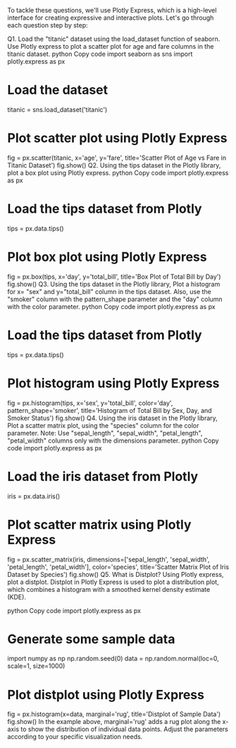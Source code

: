 To tackle these questions, we'll use Plotly Express, which is a high-level interface for creating expressive and interactive plots. Let's go through each question step by step:

Q1. Load the "titanic" dataset using the load_dataset function of seaborn. Use Plotly express to plot a scatter plot for age and fare columns in the titanic dataset.
python
Copy code
import seaborn as sns
import plotly.express as px

# Load the dataset
titanic = sns.load_dataset('titanic')

# Plot scatter plot using Plotly Express
fig = px.scatter(titanic, x='age', y='fare', title='Scatter Plot of Age vs Fare in Titanic Dataset')
fig.show()
Q2. Using the tips dataset in the Plotly library, plot a box plot using Plotly express.
python
Copy code
import plotly.express as px

# Load the tips dataset from Plotly
tips = px.data.tips()

# Plot box plot using Plotly Express
fig = px.box(tips, x='day', y='total_bill', title='Box Plot of Total Bill by Day')
fig.show()
Q3. Using the tips dataset in the Plotly library, Plot a histogram for x= "sex" and y="total_bill" column in the tips dataset. Also, use the "smoker" column with the pattern_shape parameter and the "day" column with the color parameter.
python
Copy code
import plotly.express as px

# Load the tips dataset from Plotly
tips = px.data.tips()

# Plot histogram using Plotly Express
fig = px.histogram(tips, x='sex', y='total_bill', color='day', pattern_shape='smoker',
                   title='Histogram of Total Bill by Sex, Day, and Smoker Status')
fig.show()
Q4. Using the iris dataset in the Plotly library, Plot a scatter matrix plot, using the "species" column for the color parameter. Note: Use "sepal_length", "sepal_width", "petal_length", "petal_width" columns only with the dimensions parameter.
python
Copy code
import plotly.express as px

# Load the iris dataset from Plotly
iris = px.data.iris()

# Plot scatter matrix using Plotly Express
fig = px.scatter_matrix(iris, dimensions=['sepal_length', 'sepal_width', 'petal_length', 'petal_width'],
                        color='species', title='Scatter Matrix Plot of Iris Dataset by Species')
fig.show()
Q5. What is Distplot? Using Plotly express, plot a distplot.
Distplot in Plotly Express is used to plot a distribution plot, which combines a histogram with a smoothed kernel density estimate (KDE).

python
Copy code
import plotly.express as px

# Generate some sample data
import numpy as np
np.random.seed(0)
data = np.random.normal(loc=0, scale=1, size=1000)

# Plot distplot using Plotly Express
fig = px.histogram(x=data, marginal='rug', title='Distplot of Sample Data')
fig.show()
In the example above, marginal='rug' adds a rug plot along the x-axis to show the distribution of individual data points. Adjust the parameters according to your specific visualization needs.
